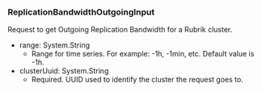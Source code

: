 ### ReplicationBandwidthOutgoingInput
Request to get Outgoing Replication Bandwidth for a Rubrik cluster.

- range: System.String
  - Range for time series. For example: -1h, -1min, etc. Default value is -1h.
- clusterUuid: System.String
  - Required. UUID used to identify the cluster the request goes to.
